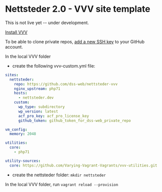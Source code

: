 # Nettsteder 2.0 - VVV site template

This is not live yet -- under development.

[Install VVV](https://varyingvagrantvagrants.org/docs/en-US/installation/)

To be able to clone private repos, [add a new SSH key](https://help.github.com/articles/adding-a-new-ssh-key-to-your-github-account/) to your GitHub account.

In the local VVV folder
- create the following vvv-custom.yml file:
```yml
sites:
  nettsteder:
    repo: https://github.com/dss-web/nettsteder-vvv
    nginx_upstream: php71
    hosts:
      - nettsteder.dev
    custom:
      wp_type: subdirectory
      wp_version: latest
      acf_pro_key: acf_pro_license_key
      github_token: github_token_for_dss-web_private_repo

vm_config:
  memory: 2048

utilities:
  core:
    - php71

utility-sources:
  core: https://github.com/Varying-Vagrant-Vagrants/vvv-utilities.git
```
- create the nettsteder folder: `mkdir nettsteder`

In the local VVV folder, run `vagrant reload --provision`
